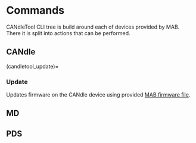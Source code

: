 # Commands

CANdleTool CLI tree is build around each of devices provided by MAB. There it is split into actions that can be performed.

## CANdle

(candletool_update)=
### Update

Updates firmware on the CANdle device using provided [MAB firmware file](mab_files).

###

## MD

## PDS

